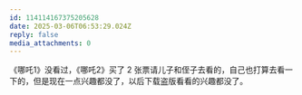 ```yaml
---
id: 114114167375205628
date: 2025-03-06T06:53:29.024Z
reply: false
media_attachments: 0
---
```


《哪吒1》没看过，《哪吒2》买了 2 张票请儿子和侄子去看的，自己也打算去看一下的，但是现在一点兴趣都没了，以后下载盗版看看的兴趣都没了。

